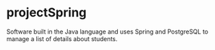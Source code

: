 # projectSpring
Software built in the Java language and uses Spring and PostgreSQL to manage a list of details about students.
